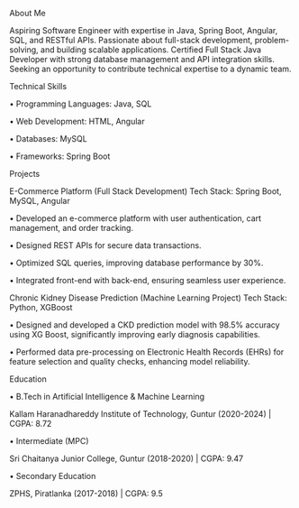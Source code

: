 About Me

Aspiring Software Engineer with expertise in Java, Spring Boot, Angular, SQL, and RESTful APIs. Passionate 
about full-stack development, problem-solving, and building scalable applications. Certified Full Stack Java 
Developer with strong database management and API integration skills. Seeking an opportunity to 
contribute technical expertise to a dynamic team.

Technical Skills

• Programming Languages: Java, SQL

• Web Development: HTML, Angular

• Databases: MySQL

• Frameworks: Spring Boot


Projects

E-Commerce Platform (Full Stack Development) 
Tech Stack: Spring Boot, MySQL, Angular

• Developed an e-commerce platform with user authentication, cart management, and order tracking.

• Designed REST APIs for secure data transactions.

• Optimized SQL queries, improving database performance by 30%.

• Integrated front-end with back-end, ensuring seamless user experience.


Chronic Kidney Disease Prediction (Machine Learning Project)
Tech Stack: Python, XGBoost

• Designed and developed a CKD prediction model with 98.5% accuracy using XG Boost, significantly 
improving early diagnosis capabilities.

• Performed data pre-processing on Electronic Health Records (EHRs) for feature selection and quality 
checks, enhancing model reliability.

Education

• B.Tech in Artificial Intelligence & Machine Learning

Kallam Haranadhareddy Institute of Technology, Guntur (2020-2024) | CGPA: 8.72

• Intermediate (MPC)

Sri Chaitanya Junior College, Guntur (2018-2020) | CGPA: 9.47

• Secondary Education

ZPHS, Piratlanka (2017-2018) | CGPA: 9.5
